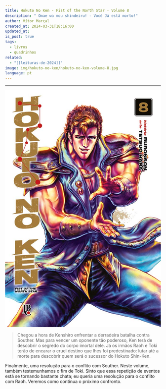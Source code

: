 ```yaml
---
title: Hokuto No Ken - Fist of the North Star - Volume 8
description: " Omae wa mou shindeiru! - Você Já está morto!"
author: Vítor Marçal
created_at: 2024-03-31T18:16:00
updated_at: 
is_post: true
tags:
  - livros
  - quadrinhos
related:
  - "[[leituras-de-2024]]"
image: img/hokuto-no-ken/hokuto-no-ken-volume-8.jpg
language: pt
---
```

----

![hokuto-no-ken-volume-8](img/hokuto-no-ken/hokuto-no-ken-volume-8.jpg)

> Chegou a hora de Kenshiro enfrentar a derradeira batalha contra Souther. Mas para vencer um oponente tão poderoso, Ken terá de descobrir o segredo do corpo imortal dele. Já os irmãos Raoh e Toki terão de encarar o cruel destino que lhes foi predestinado: lutar até a morte para descobrir quem será o sucessor do Hokuto Shin-Ken.

Finalmente, uma resolução para o conflito com Souther. Neste volume, também testemunhamos o fim de Toki. Sinto que essa repetição de eventos está se tornando bastante chata; eu queria uma resolução para o conflito com Raoh. Veremos como continua o próximo confronto.